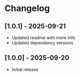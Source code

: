# Changelog

## [1.0.1] - 2025-09-21

- Updated readme with more info
- Updated dependency versions

## [1.0.0] - 2025-09-20

- Initial release
